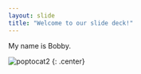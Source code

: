 ```yaml
---
layout: slide
title: "Welcome to our slide deck!"
---
```


My name is Bobby.

![poptocat2](https://octodex.github.com/images/poptocat_v2.png)
{: .center}
